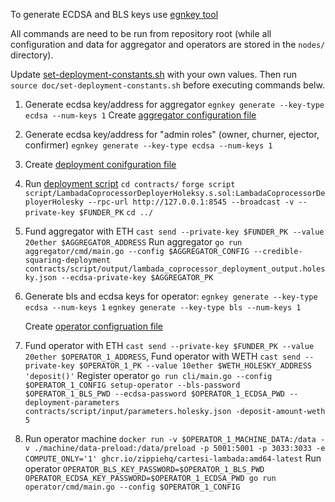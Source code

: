 To generate ECDSA and BLS keys use [egnkey tool](https://github.com/Layr-Labs/eigensdk-go/tree/master/cmd/egnkey)

All commands are need to be run from repository root (while all configuration and data for aggregator and operators are stored in the `nodes/` directory).

Update [set-deployment-constants.sh](set-deployment-constants.sh) with your own values. Then run `source doc/set-deployment-constants.sh` before executing commands belw.

1. Generate ecdsa key/address for aggregator
   `egnkey generate --key-type ecdsa --num-keys 1`
   Create [aggregator configuration file](../tests/nodes/aggregator/aggregator.yaml)

2. Generate ecdsa key/address for "admin roles" (owner, churner, ejector, confirmer)
   `egnkey generate --key-type ecdsa --num-keys 1`

3. Create [deployment conifguration file](../contracts/script/input/parameters.holesky.json) 

4. Run [deployment script](../contracts/script/LambadaCoprocessorDeployerHoleksy.s.sol)
   `cd contracts/`
   `forge script script/LambadaCoprocessorDeployerHoleksy.s.sol:LambadaCoprocessorDeployerHolesky --rpc-url http://127.0.0.1:8545 --broadcast -v --private-key $FUNDER_PK`
   `cd ../`

5. Fund aggregator with ETH
   `cast send --private-key $FUNDER_PK --value 20ether $AGGREGATOR_ADDRESS`
   Run aggregator
   `go run aggregator/cmd/main.go --config $AGGREGATOR_CONFIG --credible-squaring-deployment contracts/script/output/lambada_coprocessor_deployment_output.holesky.json --ecdsa-private-key $AGGREGATOR_PK`

6. Generate bls and ecdsa keys for operator:
   `egnkey generate --key-type ecdsa --num-keys 1`
   `egnkey generate --key-type bls --num-keys 1`
   
   Create [operator configruation file](../tests/nodes/operators/configs/operator1.yaml)

7. Fund operator with ETH
   `cast send --private-key $FUNDER_PK --value 20ether $OPERATOR_1_ADDRESS`,
   Fund operator with WETH
   `cast send --private-key $OPERATOR_1_PK --value 10ether $WETH_HOLESKY_ADDRESS 'deposit()'`
   Register operator
   `go run cli/main.go --config $OPERATOR_1_CONFIG setup-operator --bls-password $OPERATOR_1_BLS_PWD --ecdsa-password $OPERATOR_1_ECDSA_PWD --deployment-parameters contracts/script/input/parameters.holesky.json -deposit-amount-weth 5`

8. Run operator machine
   `docker run -v $OPERATOR_1_MACHINE_DATA:/data -v ./machine/data-preload:/data/preload -p 5001:5001 -p 3033:3033 -e COMPUTE_ONLY='1' ghcr.io/zippiehq/cartesi-lambada:amd64-latest`
   Run operator
   `OPERATOR_BLS_KEY_PASSWORD=$OPERATOR_1_BLS_PWD OPERATOR_ECDSA_KEY_PASSWORD=$OPERATOR_1_ECDSA_PWD go run operator/cmd/main.go --config $OPERATOR_1_CONFIG`
